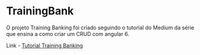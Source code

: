 # TrainingBank

O projeto Training Banking foi criado seguindo o tutorial do Medium da série que ensina a como criar um CRUD com angular 6.

Link - [Tutorial Training Banking](https://medium.com/trainingcenter/criando-uma-aplica%C3%A7%C3%A3o-internet-banking-com-angular-6-na-pr%C3%A1tica-e-sem-complica%C3%A7%C3%B5es-6fcbf98dcc12)
